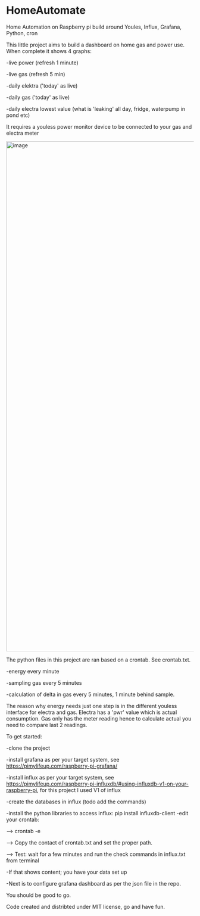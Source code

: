 # HomeAutomate

Home Automation on Raspberry pi build around Youles, Influx, Grafana, Python, cron

This little project aims to build a dashboard on home gas and power use. When complete it shows 4 graphs:

-live power (refresh 1 minute)

-live gas (refresh 5 min)

-daily elektra ('today' as live)

-daily gas ('today' as live)

-daily electra lowest value (what is 'leaking' all day, fridge, waterpump in pond etc)

It requires a youless power monitor device to be connected to your gas and electra meter

<img width="1369" alt="image" src="https://user-images.githubusercontent.com/34219584/227767622-900c4bce-24ff-4f16-b749-0037e7d3f216.png">

The python files in this project are ran based on a crontab. See crontab.txt. 

-energy every minute

-sampling gas every 5 minutes

-calculation of delta in gas every 5 minutes, 1 minute behind sample.

The reason why energy needs just one step is in the different youless interface for electra and gas. Electra has a 'pwr' value which is actual consumption. Gas only has the meter reading hence to calculate actual you need to compare last 2 readings.

To get started:

-clone the project

-install grafana as per your target system, see https://pimylifeup.com/raspberry-pi-grafana/

-install influx as per your target system, see https://pimylifeup.com/raspberry-pi-influxdb/#using-influxdb-v1-on-your-raspberry-pi, for this project I used V1 of influx

-create the databases in influx (todo add the commands)

-install the python libraries to access influx: pip install influxdb-client
-edit your crontab:

--> crontab -e

--> Copy the contact of crontab.txt and set the proper path.

--> Test: wait for a few minutes and run the check commands in influx.txt from terminal

-If that shows content; you have your data set up

-Next is to configure grafana dashboard as per the json file in the repo.

You should be good to go.

Code created and distribted under MIT license, go and have fun.


